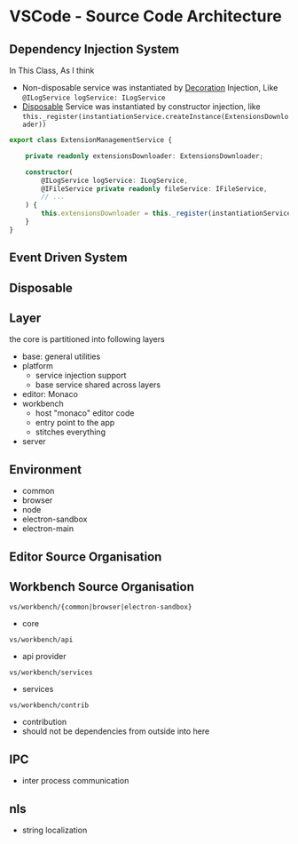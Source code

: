 # VSCode - Source Code Architecture

## Dependency Injection System

In This Class, As I think

- Non-disposable service was instantiated by [Decoration](typescript-decorators.md) Injection, Like `@ILogService logService: ILogService`
- [Disposable]() Service was instantiated by constructor injection, like `this._register(instantiationService.createInstance(ExtensionsDownloader))`

```ts
export class ExtensionManagementService {

	private readonly extensionsDownloader: ExtensionsDownloader;

	constructor(
		@ILogService logService: ILogService,
		@IFileService private readonly fileService: IFileService,
        // ...
	) {
		this.extensionsDownloader = this._register(instantiationService.createInstance(ExtensionsDownloader));
	}
}
```

## Event Driven System

## Disposable

## Layer

the core is partitioned into following layers

- base: general utilities
- platform 
  - service injection support
  - base service shared across layers
- editor: Monaco
- workbench
  - host "monaco" editor code 
  - entry point to the app
  - stitches everything
- server

## Environment

- common
- browser
- node
- electron-sandbox
- electron-main

## Editor Source Organisation

## Workbench Source Organisation

`vs/workbench/{common|browser|electron-sandbox}`

- core

`vs/workbench/api`

- api provider

`vs/workbench/services`

- services

`vs/workbench/contrib`

- contribution
- should not be dependencies from outside into here

## IPC

- inter process communication

## nls

- string localization


